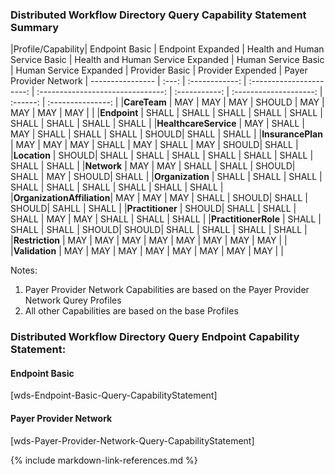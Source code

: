 ### Distributed Workflow Directory Query Capability Statement Summary


<style>
    th{border: solid 2px lightgrey;}
    td{border: solid 2px lightgrey;}
</style>

|Profile/Capability| Endpoint Basic | Endpoint Expanded | Health and Human Service Basic | Health and Human Service Expanded | Human Service Basic | Human Service Expanded | Provider Basic | Provider Expended | Payer Provider Network
| ---------------- | :---: | :------------: | :----------------------: | :-------------------------------: | :-----------: | :--------------------: | :------: | :---------------: |
|**CareTeam**               |  MAY | MAY | MAY | SHOULD | MAY | MAY | MAY | MAY | |
|**Endpoint**               |  SHALL | SHALL | SHALL | SHALL | SHALL | SHALL | SHALL | SHALL | SHALL |
|**HealthcareService**      |  MAY   | SHALL | MAY   | SHALL | SHALL | SHALL | SHOULD| SHALL | SHALL |
|**InsurancePlan**          |  MAY   | MAY   | MAY   | SHALL | MAY   | SHALL | MAY   | SHOULD| SHALL |
|**Location**               |  SHOULD| SHALL | SHALL | SHALL | SHALL | SHALL | SHALL | SHALL | SHALL |
|**Network**                |  MAY   | MAY   | SHALL | SHALL | SHOULD| SHALL | MAY   | SHOULD| SHALL |
|**Organization**           |  SHALL | SHALL | SHALL | SHALL | SHALL | SHALL | SHALL | SHALL | SHALL |
|**OrganizationAffiliation**|  MAY   | MAY   | MAY   | SHALL | SHOULD| SHALL | SHOULD| SAHLL | SHALL |
|**Practitioner**           |  SHOULD| SHALL | SHALL | SHALL | MAY   | MAY   | SHALL | SHALL | SHALL |
|**PractitionerRole**       |  SHALL | SHALL | SHALL | SHOULD| SHOULD| SHALL | SHALL | SHALL | SHALL |
|**Restriction**            |  MAY   | MAY   | MAY   | MAY   | MAY   | MAY   | MAY   | MAY   | |
|**Validation**             |  MAY   | MAY   | MAY   | MAY   | MAY   | MAY   | MAY   | MAY   | |

Notes:
1. Payer Provider Network Capabilities are based on the Payer Provider Network Qurey Profiles 
2. All other Capabilities are based on the base Profiles

### Distributed Workflow Directory Query Endpoint Capability Statement:

#### Endpoint Basic
[wds-Endpoint-Basic-Query-CapabilityStatement]

#### Payer Provider Network
[wds-Payer-Provider-Network-Query-CapabilityStatement]


{% include markdown-link-references.md %}
